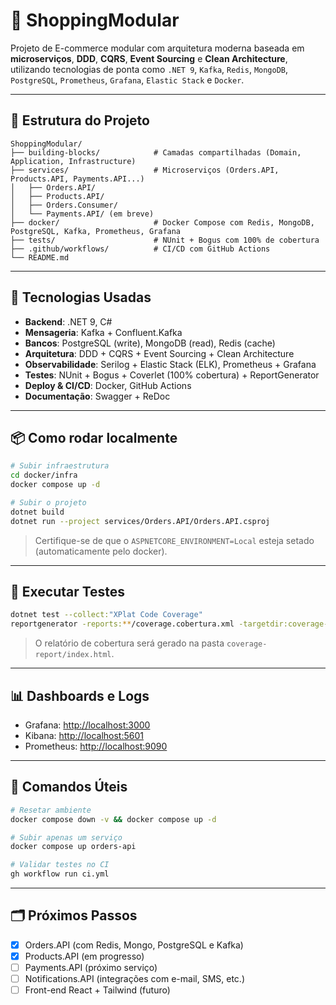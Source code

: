 # 🛒 ShoppingModular

Projeto de E-commerce modular com arquitetura moderna baseada em **microserviços**, **DDD**, **CQRS**, **Event Sourcing** e **Clean Architecture**, utilizando tecnologias de ponta como `.NET 9`, `Kafka`, `Redis`, `MongoDB`, `PostgreSQL`, `Prometheus`, `Grafana`, `Elastic Stack` e `Docker`.

---

## 🧱 Estrutura do Projeto

```
ShoppingModular/
├── building-blocks/            # Camadas compartilhadas (Domain, Application, Infrastructure)
├── services/                   # Microserviços (Orders.API, Products.API, Payments.API...)
│   ├── Orders.API/
│   ├── Products.API/
│   ├── Orders.Consumer/
│   └── Payments.API/ (em breve)
├── docker/                     # Docker Compose com Redis, MongoDB, PostgreSQL, Kafka, Prometheus, Grafana
├── tests/                      # NUnit + Bogus com 100% de cobertura
├── .github/workflows/          # CI/CD com GitHub Actions
└── README.md
```

---

## 🚀 Tecnologias Usadas

- **Backend**: .NET 9, C#
- **Mensageria**: Kafka + Confluent.Kafka
- **Bancos**: PostgreSQL (write), MongoDB (read), Redis (cache)
- **Arquitetura**: DDD + CQRS + Event Sourcing + Clean Architecture
- **Observabilidade**: Serilog + Elastic Stack (ELK), Prometheus + Grafana
- **Testes**: NUnit + Bogus + Coverlet (100% cobertura) + ReportGenerator
- **Deploy & CI/CD**: Docker, GitHub Actions
- **Documentação**: Swagger + ReDoc

---

## 📦 Como rodar localmente

```bash
# Subir infraestrutura
cd docker/infra
docker compose up -d

# Subir o projeto
dotnet build
dotnet run --project services/Orders.API/Orders.API.csproj
```

> Certifique-se de que o `ASPNETCORE_ENVIRONMENT=Local` esteja setado (automaticamente pelo docker).

---

## 🧪 Executar Testes

```bash
dotnet test --collect:"XPlat Code Coverage"
reportgenerator -reports:**/coverage.cobertura.xml -targetdir:coverage-report -reporttypes:Html
```

> O relatório de cobertura será gerado na pasta `coverage-report/index.html`.

---

## 📊 Dashboards e Logs

- Grafana: [http://localhost:3000](http://localhost:3000)
- Kibana: [http://localhost:5601](http://localhost:5601)
- Prometheus: [http://localhost:9090](http://localhost:9090)

---

## 🧰 Comandos Úteis

```bash
# Resetar ambiente
docker compose down -v && docker compose up -d

# Subir apenas um serviço
docker compose up orders-api

# Validar testes no CI
gh workflow run ci.yml
```

---

## 🗂️ Próximos Passos

- [x] Orders.API (com Redis, Mongo, PostgreSQL e Kafka)
- [x] Products.API (em progresso)
- [ ] Payments.API (próximo serviço)
- [ ] Notifications.API (integrações com e-mail, SMS, etc.)
- [ ] Front-end React + Tailwind (futuro)
